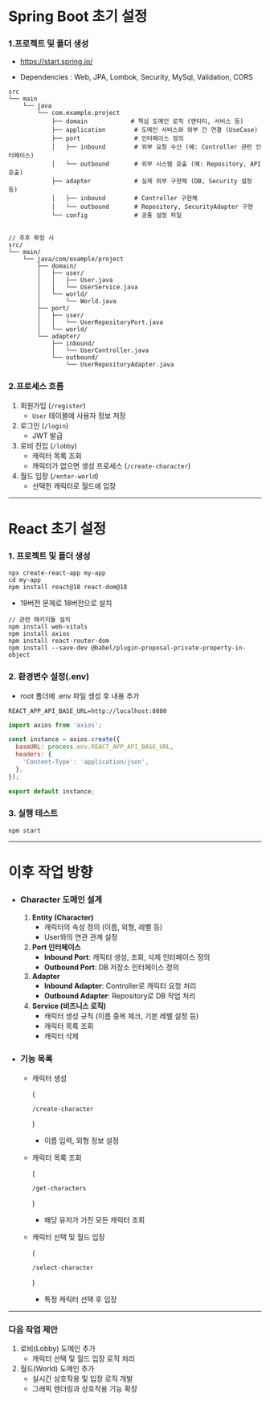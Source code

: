 # Spring Boot 초기 설정

### 1.프로젝트 및 폴더 생성

- https://start.spring.io/

- Dependencies : Web, JPA, Lombok, Security, MySql, Validation, CORS

```ng
src
└── main
    └── java
        └── com.example.project
            ├── domain            # 핵심 도메인 로직 (엔티티, 서비스 등)
            ├── application        # 도메인 서비스와 외부 간 연결 (UseCase)
            ├── port               # 인터페이스 정의
            │   ├── inbound        # 외부 요청 수신 (예: Controller 관련 인터페이스)
            │   └── outbound       # 외부 시스템 호출 (예: Repository, API 호출)
            ├── adapter            # 실제 외부 구현체 (DB, Security 설정 등)
            │   ├── inbound        # Controller 구현체
            │   └── outbound       # Repository, SecurityAdapter 구현
            └── config             # 공통 설정 파일


// 추후 확장 시 
src/
└── main/
    └── java/com/example/project
        ├── domain/
        │   ├── user/
        │   │   ├── User.java
        │   │   └── UserService.java
        │   └── world/
        │       └── World.java
        ├── port/
        │   ├── user/
        │   │   └── UserRepositoryPort.java
        │   └── world/
        └── adapter/
            ├── inbound/
            │   └── UserController.java
            └── outbound/
                └── UserRepositoryAdapter.java

```



### 2.**프로세스 흐름**

1. 회원가입 (`/register`)
   - `User` 테이블에 사용자 정보 저장
2. 로그인 (`/login`)
   - JWT 발급
3. 로비 진입 (`/lobby`)
   - 캐릭터 목록 조회
   - 캐릭터가 없으면 생성 프로세스 (`/create-character`)
4. 월드 입장 (`/enter-world`)
   - 선택한 캐릭터로 월드에 입장

-----

# React  초기 설정 

### 1. 프로젝트 및 폴더 생성

```
npx create-react-app my-app
cd my-app
npm install react@18 react-dom@18
```

- 19버전 문제로 18버전으로 설치 

```bas
// 관련 패키지들 설치
npm install web-vitals
npm install axios
npm install react-router-dom
npm install --save-dev @babel/plugin-proposal-private-property-in-object
```

### 2. 환경변수 설정(.env)

- root  폴더에 .env  파일 생성 후 내용 추가

```te
REACT_APP_API_BASE_URL=http://localhost:8080
```

```javascript
import axios from 'axios';

const instance = axios.create({
  baseURL: process.env.REACT_APP_API_BASE_URL,
  headers: {
    'Content-Type': 'application/json',
  },
});

export default instance;
```

### 3. 실행 테스트

```ba
npm start
```



-----



# 이후 작업 방향 

- ### **Character 도메인 설계**

  1. **Entity (Character)**
     - 캐릭터의 속성 정의 (이름, 외형, 레벨 등)
     - User와의 연관 관계 설정
  2. **Port 인터페이스**
     - **Inbound Port**: 캐릭터 생성, 조회, 삭제 인터페이스 정의
     - **Outbound Port**: DB 저장소 인터페이스 정의
  3. **Adapter**
     - **Inbound Adapter**: Controller로 캐릭터 요청 처리
     - **Outbound Adapter**: Repository로 DB 작업 처리
  4. **Service (비즈니스 로직)**
     - 캐릭터 생성 규칙 (이름 중복 체크, 기본 레벨 설정 등)
     - 캐릭터 목록 조회
     - 캐릭터 삭제

 - ###  **기능 목록**

   - 캐릭터 생성

      (

     ```
     /create-character
     ```

     )

     - 이름 입력, 외형 정보 설정

   - 캐릭터 목록 조회

      (

     ```
     /get-characters
     ```

     )

     - 해당 유저가 가진 모든 캐릭터 조회

   - 캐릭터 선택 및 월드 입장

      (

     ```
     /select-character
     ```

     )

     - 특정 캐릭터 선택 후 입장

------

### **다음 작업 제안**

1. 로비(Lobby) 도메인 추가
   - 캐릭터 선택 및 월드 입장 로직 처리
2. 월드(World) 도메인 추가
   - 실시간 상호작용 및 입장 로직 개발
   - 그래픽 렌더링과 상호작용 기능 확장

